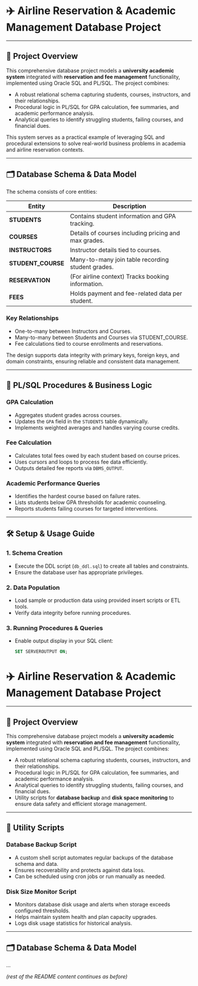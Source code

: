 # ✈️ Airline Reservation & Academic Management Database Project

---

## 🚀 Project Overview

This comprehensive database project models a **university academic system** integrated with **reservation and fee management** functionality, implemented using Oracle SQL and PL/SQL. The project combines:

- A robust relational schema capturing students, courses, instructors, and their relationships.
- Procedural logic in PL/SQL for GPA calculation, fee summaries, and academic performance analysis.
- Analytical queries to identify struggling students, failing courses, and financial dues.

This system serves as a practical example of leveraging SQL and procedural extensions to solve real-world business problems in academia and airline reservation contexts.

---

## 🗂️ Database Schema & Data Model

The schema consists of core entities:

| Entity        | Description                                     |
|---------------|------------------------------------------------|
| **STUDENTS**  | Contains student information and GPA tracking.|
| **COURSES**   | Details of courses including pricing and max grades.|
| **INSTRUCTORS** | Instructor details tied to courses.           |
| **STUDENT_COURSE** | Many-to-many join table recording student grades.|
| **RESERVATION** | (For airline context) Tracks booking information.|
| **FEES**       | Holds payment and fee-related data per student.|

### Key Relationships

- One-to-many between Instructors and Courses.
- Many-to-many between Students and Courses via STUDENT_COURSE.
- Fee calculations tied to course enrollments and reservations.

The design supports data integrity with primary keys, foreign keys, and domain constraints, ensuring reliable and consistent data management.

---

## 🧰 PL/SQL Procedures & Business Logic

### GPA Calculation

- Aggregates student grades across courses.
- Updates the `GPA` field in the `STUDENTS` table dynamically.
- Implements weighted averages and handles varying course credits.

### Fee Calculation

- Calculates total fees owed by each student based on course prices.
- Uses cursors and loops to process fee data efficiently.
- Outputs detailed fee reports via `DBMS_OUTPUT`.

### Academic Performance Queries

- Identifies the hardest course based on failure rates.
- Lists students below GPA thresholds for academic counseling.
- Reports students failing courses for targeted interventions.

---

## 🛠️ Setup & Usage Guide

### 1. Schema Creation

- Execute the DDL script (`db_ddl.sql`) to create all tables and constraints.
- Ensure the database user has appropriate privileges.

### 2. Data Population

- Load sample or production data using provided insert scripts or ETL tools.
- Verify data integrity before running procedures.

### 3. Running Procedures & Queries

- Enable output display in your SQL client:

  ```sql
  SET SERVEROUTPUT ON;


# ✈️ Airline Reservation & Academic Management Database Project

---

## 🚀 Project Overview

This comprehensive database project models a **university academic system** integrated with **reservation and fee management** functionality, implemented using Oracle SQL and PL/SQL. The project combines:

- A robust relational schema capturing students, courses, instructors, and their relationships.
- Procedural logic in PL/SQL for GPA calculation, fee summaries, and academic performance analysis.
- Analytical queries to identify struggling students, failing courses, and financial dues.
- Utility scripts for **database backup** and **disk space monitoring** to ensure data safety and efficient storage management.

---

## 🧰 Utility Scripts

### Database Backup Script

- A custom shell script automates regular backups of the database schema and data.
- Ensures recoverability and protects against data loss.
- Can be scheduled using cron jobs or run manually as needed.

### Disk Size Monitor Script

- Monitors database disk usage and alerts when storage exceeds configured thresholds.
- Helps maintain system health and plan capacity upgrades.
- Logs disk usage statistics for historical analysis.

---

## 🗂️ Database Schema & Data Model

...

*(rest of the README content continues as before)*
